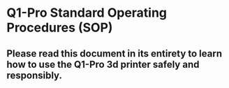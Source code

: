 # Q1-Pro Standard Operating Procedures (SOP)
## Please read this document in its entirety to learn how to use the Q1-Pro 3d printer safely and responsibly.


